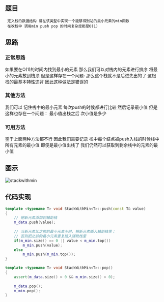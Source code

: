 ## 题目

```
 定义栈的数据结构 请在该类型中实现一个能够得到站的最小元素的min函数
 在改栈中 调用min push pop 的时间复杂度都是O(1)
```

## 思路

### 正常思路 

如果要在O(1)的时间内找到最小的元素 那么我们可以对栈内的元素进行排序 将最小的元素放到栈顶
但是这样存在一个问题: 那么这个栈就不是后进先出的了 这根栈的最基本特性违背 因此这种做法是错误的
 
### 其他方法

 我们可以 记住栈中的最小元素 每次push的时候都进行比较 然后记录最小值
 但是这样也存在一个问题： 最小值出栈之后 次小值是多少
 
### 可用方法
 
 鉴于上面两种方法都不行 因此我们需要记录 栈中每个结点被push入栈的时候栈中所有元素的最小值 即便是最小值出栈了 我们仍然可以获取到剩余栈中的元素的最小值


## 图示

![stackwithmin](http://og0h689k8.bkt.clouddn.com/18-3-21/58764785.jpg)

## 代码实现

```c++
template <typename T> void StackWithMin<T>::push(const T& value)
{
    // 把新元素添加到辅助栈
    m_data.push(value);
    
    // 当新元素比之前的最小元素小时，把新元素插入辅助栈里；
    // 否则把之前的最小元素重复插入辅助栈里
    if(m_min.size() == 0 || value < m_min.top())
        m_min.push(value);
    else
        m_min.push(m_min.top());
}

```

```c++
template <typename T> void StackWithMin<T>::pop()
{
    assert(m_data.size() > 0 && m_min.size() > 0);
    
    m_data.pop();
    m_min.pop();
}
```


